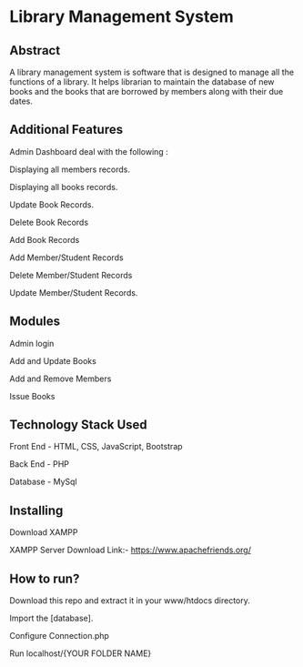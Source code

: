 
# Library Management System



## Abstract 
A library management system is software that is designed to manage all the functions of a library. It helps librarian to maintain the database of new books and the books that are borrowed by members along with their due dates.
## Additional Features
Admin Dashboard deal with the following :

Displaying all members records.

Displaying all books records.

Update Book Records.

Delete Book Records

Add Book Records

Add Member/Student Records

Delete Member/Student Records

Update Member/Student Records.
## Modules
Admin login

Add and Update Books

Add and Remove Members

Issue Books
## Technology Stack Used
Front End - HTML, CSS, JavaScript, Bootstrap

Back End - PHP

Database - MySql
## Installing
Download XAMPP

XAMPP Server Download Link:-  https://www.apachefriends.org/
## How to run?
Download this repo and extract it in your www/htdocs directory.

Import the [database].

Configure Connection.php

Run localhost/{YOUR FOLDER NAME}
